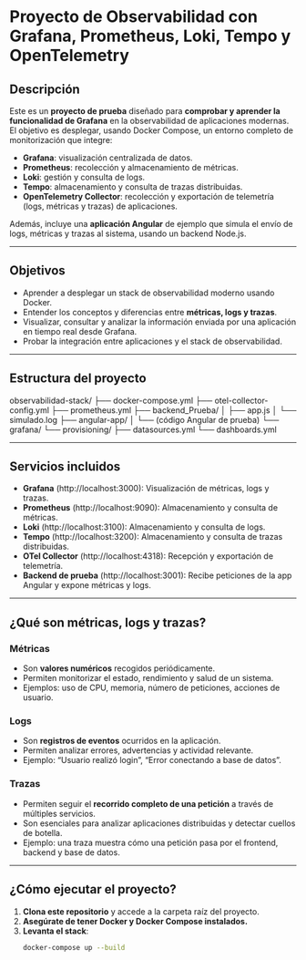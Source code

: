 # Proyecto de Observabilidad con Grafana, Prometheus, Loki, Tempo y OpenTelemetry

## Descripción

Este es un **proyecto de prueba** diseñado para **comprobar y aprender la funcionalidad de Grafana** en la observabilidad de aplicaciones modernas. El objetivo es desplegar, usando Docker Compose, un entorno completo de monitorización que integre:

- **Grafana**: visualización centralizada de datos.
- **Prometheus**: recolección y almacenamiento de métricas.
- **Loki**: gestión y consulta de logs.
- **Tempo**: almacenamiento y consulta de trazas distribuidas.
- **OpenTelemetry Collector**: recolección y exportación de telemetría (logs, métricas y trazas) de aplicaciones.

Además, incluye una **aplicación Angular** de ejemplo que simula el envío de logs, métricas y trazas al sistema, usando un backend Node.js.

---

## Objetivos

- Aprender a desplegar un stack de observabilidad moderno usando Docker.
- Entender los conceptos y diferencias entre **métricas, logs y trazas**.
- Visualizar, consultar y analizar la información enviada por una aplicación en tiempo real desde Grafana.
- Probar la integración entre aplicaciones y el stack de observabilidad.

---

## Estructura del proyecto

observabilidad-stack/
├── docker-compose.yml
├── otel-collector-config.yml
├── prometheus.yml
├── backend_Prueba/
│ ├── app.js
│ └── simulado.log
├── angular-app/
│ └── (código Angular de prueba)
└── grafana/
└── provisioning/
├── datasources.yml
└── dashboards.yml


---

## Servicios incluidos

- **Grafana** (http://localhost:3000): Visualización de métricas, logs y trazas.
- **Prometheus** (http://localhost:9090): Almacenamiento y consulta de métricas.
- **Loki** (http://localhost:3100): Almacenamiento y consulta de logs.
- **Tempo** (http://localhost:3200): Almacenamiento y consulta de trazas distribuidas.
- **OTel Collector** (http://localhost:4318): Recepción y exportación de telemetría.
- **Backend de prueba** (http://localhost:3001): Recibe peticiones de la app Angular y expone métricas y logs.

---

## ¿Qué son métricas, logs y trazas?

### Métricas
- Son **valores numéricos** recogidos periódicamente.
- Permiten monitorizar el estado, rendimiento y salud de un sistema.
- Ejemplos: uso de CPU, memoria, número de peticiones, acciones de usuario.

### Logs
- Son **registros de eventos** ocurridos en la aplicación.
- Permiten analizar errores, advertencias y actividad relevante.
- Ejemplo: “Usuario realizó login”, “Error conectando a base de datos”.

### Trazas
- Permiten seguir el **recorrido completo de una petición** a través de múltiples servicios.
- Son esenciales para analizar aplicaciones distribuidas y detectar cuellos de botella.
- Ejemplo: una traza muestra cómo una petición pasa por el frontend, backend y base de datos.

---

## ¿Cómo ejecutar el proyecto?

1. **Clona este repositorio** y accede a la carpeta raíz del proyecto.
2. **Asegúrate de tener Docker y Docker Compose instalados.**
3. **Levanta el stack**:
   ```bash
   docker-compose up --build
